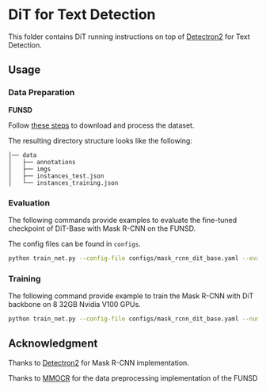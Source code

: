 # DiT for Text Detection

This folder contains DiT running instructions on top of [Detectron2](https://github.com/facebookresearch/detectron2) for Text Detection.

## Usage

### Data Preparation

**FUNSD**

Follow [these steps](https://mmocr.readthedocs.io/en/latest/datasets/det.html#funsd) to download and process the dataset.

The resulting directory structure looks like the following:
```
│── data
│   ├── annotations
│   ├── imgs
│   ├── instances_test.json
│   └── instances_training.json

```

### Evaluation

The following commands provide examples to evaluate the fine-tuned checkpoint of DiT-Base with Mask R-CNN on the FUNSD.

The config files can be found in `configs`.

```bash
python train_net.py --config-file configs/mask_rcnn_dit_base.yaml --eval-only --num-gpus 8  --resume  MODEL.WEIGHTS <finetuned_checkpoint_file_path or link> OUTPUT_DIR <your_output_dir>
``` 

### Training
The following command provide example to train the Mask R-CNN with DiT backbone on 8 32GB Nvidia V100 GPUs.
```bash
python train_net.py --config-file configs/mask_rcnn_dit_base.yaml --num-gpus 8 --resume MODEL.WEIGHTS <DiT-Base_file_path or link> OUTPUT_DIR <your_output_dir> 
``` 

## Acknowledgment
Thanks to [Detectron2](https://github.com/facebookresearch/detectron2) for Mask R-CNN implementation.

Thanks to [MMOCR](https://github.com/open-mmlab/mmocr) for the data preprocessing implementation of the FUNSD  
